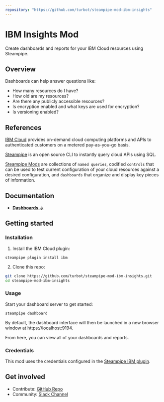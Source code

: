 ```yaml
---
repository: "https://github.com/turbot/steampipe-mod-ibm-insights"
---
```


# IBM Insights Mod

Create dashboards and reports for your IBM Cloud resources using Steampipe.

<!-- PNG IMAGES TO DO-->

## Overview

Dashboards can help answer questions like:

- How many resources do I have?
- How old are my resources?
- Are there any publicly accessible resources?
- Is encryption enabled and what keys are used for encryption?
- Is versioning enabled?
<!-- - What are the relationships between closely connected resources like IAM users, groups, and policies? -->

<!-- TO DO -->

## References

[IBM Cloud](https://www.ibm.com/cloud/) provides on-demand cloud computing platforms and APIs to authenticated customers on a metered pay-as-you-go basis.

[Steampipe](https://steampipe.io) is an open source CLI to instantly query cloud APIs using SQL.

[Steampipe Mods](https://steampipe.io/docs/reference/mod-resources#mod) are collections of `named queries`, codified `controls` that can be used to test current configuration of your cloud resources against a desired configuration, and `dashboards` that organize and display key pieces of information.

## Documentation

- **[Dashboards →](https://hub.steampipe.io/mods/turbot/ibm_insights/dashboards)**

## Getting started

### Installation

1) Install the IBM Cloud plugin:

```shell
steampipe plugin install ibm
```

2) Clone this repo:

```sh
git clone https://github.com/turbot/steampipe-mod-ibm-insights.git
cd steampipe-mod-ibm-insights
```

### Usage

Start your dashboard server to get started:

```shell
steampipe dashboard
```

By default, the dashboard interface will then be launched in a new browser window at https://localhost:9194.

From here, you can view all of your dashboards and reports.

### Credentials

This mod uses the credentials configured in the [Steampipe IBM plugin](https://hub.steampipe.io/plugins/turbot/ibm).

## Get involved

* Contribute: [GitHub Repo](https://github.com/turbot/steampipe-mod-ibm-insights)
* Community: [Slack Channel](https://steampipe.io/community/join)
